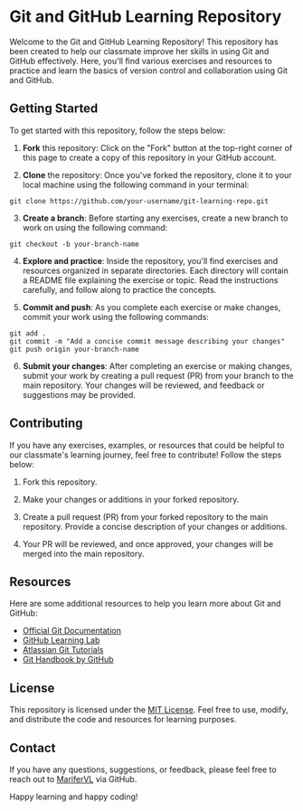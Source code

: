 # Git and GitHub Learning Repository

Welcome to the Git and GitHub Learning Repository! This repository has been created to help our classmate improve her skills in using Git and GitHub effectively. Here, you'll find various exercises and resources to practice and learn the basics of version control and collaboration using Git and GitHub.

## Getting Started

To get started with this repository, follow the steps below:

1. **Fork** this repository: Click on the "Fork" button at the top-right corner of this page to create a copy of this repository in your GitHub account.

2. **Clone** the repository: Once you've forked the repository, clone it to your local machine using the following command in your terminal:
```
git clone https://github.com/your-username/git-learning-repo.git
```

3. **Create a branch**: Before starting any exercises, create a new branch to work on using the following command:
```
git checkout -b your-branch-name
```

4. **Explore and practice**: Inside the repository, you'll find exercises and resources organized in separate directories. Each directory will contain a README file explaining the exercise or topic. Read the instructions carefully, and follow along to practice the concepts.

5. **Commit and push**: As you complete each exercise or make changes, commit your work using the following commands:
```
git add .
git commit -m "Add a concise commit message describing your changes"
git push origin your-branch-name
```

6. **Submit your changes**: After completing an exercise or making changes, submit your work by creating a pull request (PR) from your branch to the main repository. Your changes will be reviewed, and feedback or suggestions may be provided.

## Contributing

If you have any exercises, examples, or resources that could be helpful to our classmate's learning journey, feel free to contribute! Follow the steps below:

1. Fork this repository.

2. Make your changes or additions in your forked repository.

3. Create a pull request (PR) from your forked repository to the main repository. Provide a concise description of your changes or additions.

4. Your PR will be reviewed, and once approved, your changes will be merged into the main repository.

## Resources

Here are some additional resources to help you learn more about Git and GitHub:

- [Official Git Documentation](https://git-scm.com/doc)
- [GitHub Learning Lab](https://lab.github.com/)
- [Atlassian Git Tutorials](https://www.atlassian.com/git/tutorials)
- [Git Handbook by GitHub](https://guides.github.com/introduction/git-handbook/)

## License

This repository is licensed under the [MIT License](LICENSE.md). Feel free to use, modify, and distribute the code and resources for learning purposes.

## Contact

If you have any questions, suggestions, or feedback, please feel free to reach out to [MariferVL](https://github.com/MariferVL) via GitHub.

Happy learning and happy coding!
